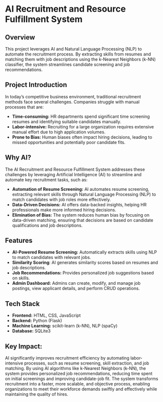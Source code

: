 # **AI Recruitment and Resource Fulfillment System**

## **Overview**
This project leverages AI and Natural Language Processing (NLP) to automate the recruitment process. By extracting skills from resumes and matching them with job descriptions using the k-Nearest Neighbors (k-NN) classifier, the system streamlines candidate screening and job recommendations.

## **Project Introduction**
In today’s competitive business environment, traditional recruitment methods face several challenges. Companies struggle with manual processes that are:

- **Time-consuming:** HR departments spend significant time screening resumes and identifying suitable candidates manually.
- **Labor-intensive:** Recruiting for a large organization requires extensive manual effort due to high application volumes.
- **Prone to Bias:** Human biases often impact hiring decisions, leading to missed opportunities and potentially poor candidate fits.

## **Why AI?**
The AI Recruitment and Resource Fulfillment System addresses these challenges by leveraging Artificial Intelligence (AI) to streamline and automate key recruitment tasks, such as:

- **Automation of Resume Screening:** AI automates resume screening, extracting relevant skills through Natural Language Processing (NLP) to match candidates with job roles more effectively.
- **Data-Driven Decisions:** AI offers data-backed insights, helping HR professionals make more informed hiring decisions.
- **Elimination of Bias:** The system reduces human bias by focusing on data-driven matching, ensuring that decisions are based on candidate qualifications and job descriptions.

## **Features**
- **AI-Powered Resume Screening:** Automatically extracts skills using NLP to match candidates with relevant jobs.
- **Similarity Scoring**: AI generates similarity scores based on resumes and job descriptions.
- **Job Recommendations:** Provides personalized job suggestions based on skills.
- **Admin Dashboard:** Admins can create, modify, and manage job postings, view applicant details, and perform CRUD operations.

## **Tech Stack**
- **Frontend:** HTML, CSS, JavaScript
- **Backend:** Python (Flask)
- **Machine Learning:** scikit-learn (k-NN), NLP (spaCy)
- **Database:** SQLite3

## **Key Impact:**
AI significantly improves recruitment efficiency by automating labor-intensive processes, such as resume screening, skill extraction, and job matching.
By using AI algorithms like k-Nearest Neighbors (k-NN), the system provides personalized job recommendations, reducing time spent on initial screenings and improving candidate-job fit.
The system transforms recruitment into a faster, more scalable, and objective process, enabling organizations to meet their workforce demands swiftly and effectively while maintaining the quality of hires.

